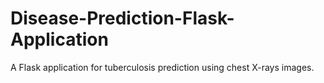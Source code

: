 # Disease-Prediction-Flask-Application
A Flask application for tuberculosis prediction using chest X-rays images.
